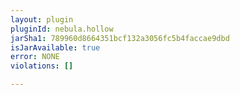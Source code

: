 ```yaml
---
layout: plugin
pluginId: nebula.hollow
jarSha1: 789960d8664351bcf132a3056fc5b4faccae9dbd
isJarAvailable: true
error: NONE
violations: []

---
```

